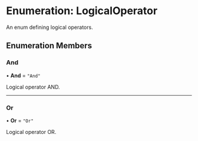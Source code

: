 # Enumeration: LogicalOperator

An enum defining logical operators.

## Enumeration Members

### And

• **And** = `"And"`

Logical operator AND.

---

### Or

• **Or** = `"Or"`

Logical operator OR.
